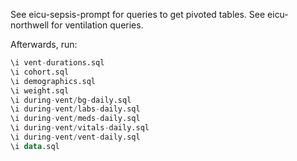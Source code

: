 See eicu-sepsis-prompt for queries to get pivoted tables.
See eicu-northwell for ventilation queries.

Afterwards, run:

```sql
\i vent-durations.sql
\i cohort.sql
\i demographics.sql
\i weight.sql
\i during-vent/bg-daily.sql
\i during-vent/labs-daily.sql
\i during-vent/meds-daily.sql
\i during-vent/vitals-daily.sql
\i during-vent/vent-daily.sql
\i data.sql
```
